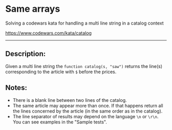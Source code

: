 # Same arrays
Solving a codewars kata for handling a multi line string in a catalog context

https://www.codewars.com/kata/catalog


-------

## Description:
Given a multi line string the `function catalog(s, "saw")` returns the line(s) corresponding to the article with `$` before the prices.


## Notes:
- There is a blank line between two lines of the catalog.
- The same article may appear more than once. If that happens return all the lines concerned by the article (in the same order as in the catalog).
- The line separator of results may depend on the language `\n` or `\r\n`. You can see examples in the "Sample tests".
